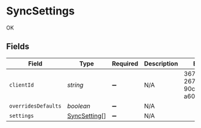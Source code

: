 # SyncSettings

OK


## Fields

| Field                                               | Type                                                | Required                                            | Description                                         | Example                                             |
| --------------------------------------------------- | --------------------------------------------------- | --------------------------------------------------- | --------------------------------------------------- | --------------------------------------------------- |
| `clientId`                                          | *string*                                            | :heavy_minus_sign:                                  | N/A                                                 | 367f7975-267b-439b-90c6-a6040ee680f3                |
| `overridesDefaults`                                 | *boolean*                                           | :heavy_minus_sign:                                  | N/A                                                 |                                                     |
| `settings`                                          | [SyncSetting](../../models/shared/syncsetting.md)[] | :heavy_minus_sign:                                  | N/A                                                 |                                                     |